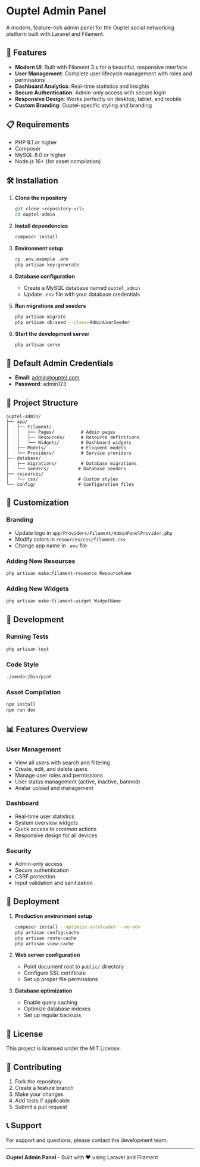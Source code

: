 # Ouptel Admin Panel

A modern, feature-rich admin panel for the Ouptel social networking platform built with Laravel and Filament.

## 🚀 Features

- **Modern UI**: Built with Filament 3.x for a beautiful, responsive interface
- **User Management**: Complete user lifecycle management with roles and permissions
- **Dashboard Analytics**: Real-time statistics and insights
- **Secure Authentication**: Admin-only access with secure login
- **Responsive Design**: Works perfectly on desktop, tablet, and mobile
- **Custom Branding**: Ouptel-specific styling and branding

## 📋 Requirements

- PHP 8.1 or higher
- Composer
- MySQL 8.0 or higher
- Node.js 16+ (for asset compilation)

## 🛠️ Installation

1. **Clone the repository**
   ```bash
   git clone <repository-url>
   cd ouptel-admin
   ```

2. **Install dependencies**
   ```bash
   composer install
   ```

3. **Environment setup**
   ```bash
   cp .env.example .env
   php artisan key:generate
   ```

4. **Database configuration**
   - Create a MySQL database named `ouptel_admin`
   - Update `.env` file with your database credentials

5. **Run migrations and seeders**
   ```bash
   php artisan migrate
   php artisan db:seed --class=AdminUserSeeder
   ```

6. **Start the development server**
   ```bash
   php artisan serve
   ```

## 🔐 Default Admin Credentials

- **Email**: admin@ouptel.com
- **Password**: admin123

## 📁 Project Structure

```
ouptel-admin/
├── app/
│   ├── Filament/
│   │   ├── Pages/          # Admin pages
│   │   ├── Resources/      # Resource definitions
│   │   └── Widgets/        # Dashboard widgets
│   ├── Models/             # Eloquent models
│   └── Providers/          # Service providers
├── database/
│   ├── migrations/         # Database migrations
│   └── seeders/           # Database seeders
├── resources/
│   └── css/               # Custom styles
└── config/                # Configuration files
```

## 🎨 Customization

### Branding
- Update logo in `app/Providers/Filament/AdminPanelProvider.php`
- Modify colors in `resources/css/filament.css`
- Change app name in `.env` file

### Adding New Resources
```bash
php artisan make:filament-resource ResourceName
```

### Adding New Widgets
```bash
php artisan make:filament-widget WidgetName
```

## 🔧 Development

### Running Tests
```bash
php artisan test
```

### Code Style
```bash
./vendor/bin/pint
```

### Asset Compilation
```bash
npm install
npm run dev
```

## 📊 Features Overview

### User Management
- View all users with search and filtering
- Create, edit, and delete users
- Manage user roles and permissions
- User status management (active, inactive, banned)
- Avatar upload and management

### Dashboard
- Real-time user statistics
- System overview widgets
- Quick access to common actions
- Responsive design for all devices

### Security
- Admin-only access
- Secure authentication
- CSRF protection
- Input validation and sanitization

## 🚀 Deployment

1. **Production environment setup**
   ```bash
   composer install --optimize-autoloader --no-dev
   php artisan config:cache
   php artisan route:cache
   php artisan view:cache
   ```

2. **Web server configuration**
   - Point document root to `public/` directory
   - Configure SSL certificate
   - Set up proper file permissions

3. **Database optimization**
   - Enable query caching
   - Optimize database indexes
   - Set up regular backups

## 📝 License

This project is licensed under the MIT License.

## 🤝 Contributing

1. Fork the repository
2. Create a feature branch
3. Make your changes
4. Add tests if applicable
5. Submit a pull request

## 📞 Support

For support and questions, please contact the development team.

---

**Ouptel Admin Panel** - Built with ❤️ using Laravel and Filament